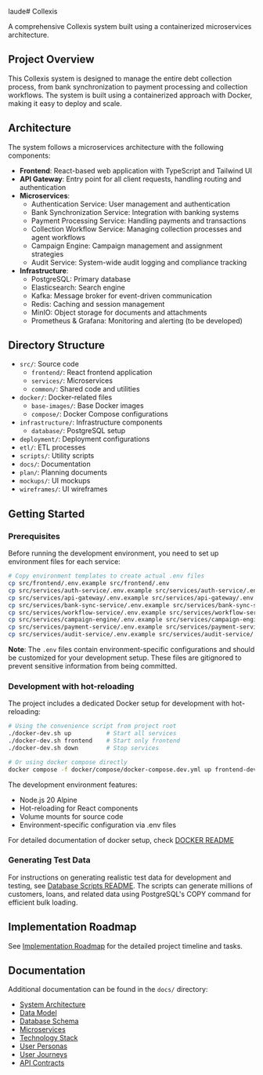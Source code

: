 laude# Collexis

A comprehensive Collexis system built using a containerized microservices architecture.

## Project Overview

This Collexis system is designed to manage the entire debt collection process, from bank synchronization to payment processing and collection workflows. The system is built using a containerized approach with Docker, making it easy to deploy and scale.

## Architecture

The system follows a microservices architecture with the following components:

- **Frontend**: React-based web application with TypeScript and Tailwind UI
- **API Gateway**: Entry point for all client requests, handling routing and authentication
- **Microservices**:
  - Authentication Service: User management and authentication
  - Bank Synchronization Service: Integration with banking systems
  - Payment Processing Service: Handling payments and transactions
  - Collection Workflow Service: Managing collection processes and agent workflows
  - Campaign Engine: Campaign management and assignment strategies
  - Audit Service: System-wide audit logging and compliance tracking
- **Infrastructure**:
  - PostgreSQL: Primary database
  - Elasticsearch: Search engine
  - Kafka: Message broker for event-driven communication
  - Redis: Caching and session management
  - MinIO: Object storage for documents and attachments
  - Prometheus & Grafana: Monitoring and alerting (to be developed)

## Directory Structure

- `src/`: Source code
  - `frontend/`: React frontend application
  - `services/`: Microservices
  - `common/`: Shared code and utilities
- `docker/`: Docker-related files
  - `base-images/`: Base Docker images
  - `compose/`: Docker Compose configurations
- `infrastructure/`: Infrastructure components
  - `database/`: PostgreSQL setup
- `deployment/`: Deployment configurations
- `etl/`: ETL processes
- `scripts/`: Utility scripts
- `docs/`: Documentation
- `plan/`: Planning documents
- `mockups/`: UI mockups
- `wireframes/`: UI wireframes

## Getting Started

### Prerequisites

Before running the development environment, you need to set up environment files for each service:

```bash
# Copy environment templates to create actual .env files
cp src/frontend/.env.example src/frontend/.env
cp src/services/auth-service/.env.example src/services/auth-service/.env
cp src/services/api-gateway/.env.example src/services/api-gateway/.env
cp src/services/bank-sync-service/.env.example src/services/bank-sync-service/.env
cp src/services/workflow-service/.env.example src/services/workflow-service/.env
cp src/services/campaign-engine/.env.example src/services/campaign-engine/.env
cp src/services/payment-service/.env.example src/services/payment-service/.env
cp src/services/audit-service/.env.example src/services/audit-service/.env
```

**Note**: The `.env` files contain environment-specific configurations and should be customized for your development setup. These files are gitignored to prevent sensitive information from being committed.

### Development with hot-reloading

The project includes a dedicated Docker setup for development with hot-reloading:

```bash
# Using the convenience script from project root
./docker-dev.sh up          # Start all services
./docker-dev.sh frontend    # Start only frontend
./docker-dev.sh down        # Stop services

# Or using docker compose directly
docker compose -f docker/compose/docker-compose.dev.yml up frontend-dev
```
The development environment features:
- Node.js 20 Alpine
- Hot-reloading for React components
- Volume mounts for source code
- Environment-specific configuration via .env files

For detailed documentation of docker setup, check [DOCKER README](docker/README.md)

### Generating Test Data

For instructions on generating realistic test data for development and testing, see [Database Scripts README](infrastructure/database/scripts/README.md). The scripts can generate millions of customers, loans, and related data using PostgreSQL's COPY command for efficient bulk loading.

## Implementation Roadmap

See [Implementation Roadmap](plan/implementation-roadmap.md) for the detailed project timeline and tasks.

## Documentation

Additional documentation can be found in the `docs/` directory:

- [System Architecture](docs/system-architecture.md)
- [Data Model](docs/data-model.md)
- [Database Schema](docs/database/database-schema.md)
- [Microservices](docs/microservices.md)
- [Technology Stack](docs/technology-stack.md)
- [User Personas](docs/user-personas.md)
- [User Journeys](docs/user-journeys.md)
- [API Contracts](docs/api-contracts/README.md)